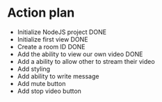 # Action plan

- Initialize NodeJS project DONE
- Initialize first view DONE
- Create a room ID DONE
- Add the ability to view our own video DONE
- Add a ability to allow other to stream their video
- Add styling
- Add ability to write message
- Add mute button
- Add stop video button
